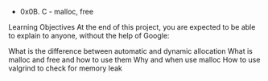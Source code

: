 * 0x0B. C - malloc, free

Learning Objectives
At the end of this project, you are expected to be able to explain to anyone, without the help of Google:


What is the difference between automatic and dynamic allocation
What is malloc and free and how to use them
Why and when use malloc
How to use valgrind to check for memory leak
